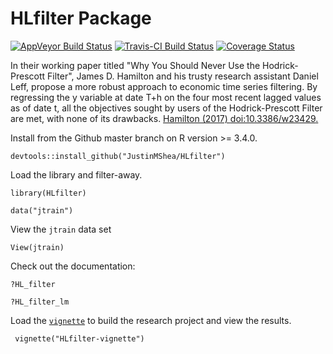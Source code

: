 # HLfilter Package

[![AppVeyor Build Status](https://ci.appveyor.com/api/projects/status/github/JustinMShea/HLfilter?branch=master&svg=true)](https://ci.appveyor.com/project/JustinMShea/HLfilter) [![Travis-CI Build Status](https://travis-ci.org/JustinMShea/HLfilter.svg?branch=master)](https://travis-ci.org/JustinMShea/HLfilter) [![Coverage Status](https://img.shields.io/codecov/c/github/JustinMShea/HLfilter/master.svg)](https://codecov.io/github/JustinMShea/HLfilter?branch=master)

In their working paper titled "Why You Should Never Use the Hodrick-Prescott Filter", James D. Hamilton and his trusty research assistant Daniel Leff, propose a more robust approach to economic time series filtering. By regressing the y variable at date T+h on the four most recent lagged values as of date t, all the objectives sought by users of the Hodrick-Prescott Filter are met, with none of its drawbacks. [Hamilton (2017) <doi:10.3386/w23429>.](https://www.nber.org/papers/w23429)

Install from the Github master branch on R version >= 3.4.0.

```{r}
devtools::install_github("JustinMShea/HLfilter")
```

Load the library and filter-away.
```{r}
library(HLfilter)

data("jtrain")
```

View the `jtrain` data set

```{r}
View(jtrain)
```

Check out the documentation:

```{r}
?HL_filter

?HL_filter_lm
```

Load the [`vignette`](https://github.com/JustinMShea/HLfilter/blob/master/vignettes/Hamilton-Leff-Filter-vignette.pdf) to build the research project and view the results.

```{r}
 vignette("HLfilter-vignette")
```
